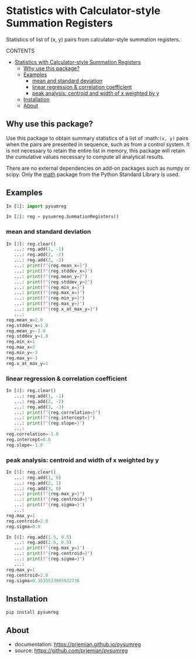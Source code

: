 # Statistics with Calculator-style Summation Registers

Statistics of list of (x, y) pairs from calculator-style summation registers.

CONTENTS

- [Statistics with Calculator-style Summation Registers](#statistics-with-calculator-style-summation-registers)
  - [Why use this package?](#why-use-this-package)
  - [Examples](#examples)
    - [mean and standard deviation](#mean-and-standard-deviation)
    - [linear regression \& correlation coefficient](#linear-regression--correlation-coefficient)
    - [peak analysis: centroid and width of x weighted by y](#peak-analysis-centroid-and-width-of-x-weighted-by-y)
  - [Installation](#installation)
  - [About](#about)

## Why use this package?

Use this package to obtain summary statistics of a list of :math:`(x, y)` pairs
when the pairs are presented in sequence, such as from a control system.  It is
not necessary to retain the entire list in memory, this package will retain the
cumulative values necessary to compute all analytical results.

There are no external dependencies on add-on packages such as numpy or
scipy.  Only the [math](https://docs.python.org/3/library/math.html) package
from the Python Standard Library is used.

## Examples

```python
In [1]: import pysumreg

In [2]: reg = pysumreg.SummationRegisters()
```

### mean and standard deviation

```python
In [3]: reg.clear()
   ...: reg.add(1, -1)
   ...: reg.add(2, -2)
   ...: reg.add(3, -3)
   ...: print(f"{reg.mean_x=}")
   ...: print(f"{reg.stddev_x=}")
   ...: print(f"{reg.mean_y=}")
   ...: print(f"{reg.stddev_y=}")
   ...: print(f"{reg.min_x=}")
   ...: print(f"{reg.max_x=}")
   ...: print(f"{reg.min_y=}")
   ...: print(f"{reg.max_y=}")
   ...: print(f"{reg.x_at_max_y=}")
   ...: 
reg.mean_x=2.0
reg.stddev_x=1.0
reg.mean_y=-2.0
reg.stddev_y=1.0
reg.min_x=1
reg.max_x=3
reg.min_y=-3
reg.max_y=-1
reg.x_at_max_y=1
```

### linear regression & correlation coefficient

```python
In [4]: reg.clear()
   ...: reg.add(1, -1)
   ...: reg.add(2, -2)
   ...: reg.add(3, -3)
   ...: print(f"{reg.correlation=}")
   ...: print(f"{reg.intercept=}")
   ...: print(f"{reg.slope=}")
   ...: 
reg.correlation=-1.0
reg.intercept=0.0
reg.slope=-1.0
```

### peak analysis: centroid and width of x weighted by y

```python
In [5]: reg.clear()
   ...: reg.add(1, 0)
   ...: reg.add(2, 1)
   ...: reg.add(3, 0)
   ...: print(f"{reg.max_y=}")
   ...: print(f"{reg.centroid=}")
   ...: print(f"{reg.sigma=}")
   ...: 
reg.max_y=1
reg.centroid=2.0
reg.sigma=0.0

In [6]: reg.add(1.5, 0.5)
   ...: reg.add(2.5, 0.5)
   ...: print(f"{reg.max_y=}")
   ...: print(f"{reg.centroid=}")
   ...: print(f"{reg.sigma=}")
   ...: 
reg.max_y=1
reg.centroid=2.0
reg.sigma=0.3535533905932738
```

## Installation

`pip install pysumreg`

## About

- documentation:
    https://prjemian.github.io/pysumreg
- source:
    https://github.com/prjemian/pysumreg
